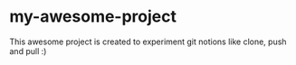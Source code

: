 # my-awesome-project

This awesome project is created to experiment git notions like clone, push and pull :)
